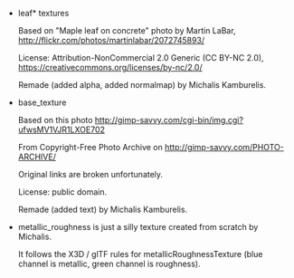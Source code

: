 - leaf* textures

    Based on "Maple leaf on concrete" photo by Martin LaBar, http://flickr.com/photos/martinlabar/2072745893/

    License: Attribution-NonCommercial 2.0 Generic (CC BY-NC 2.0), https://creativecommons.org/licenses/by-nc/2.0/

    Remade (added alpha, added normalmap) by Michalis Kamburelis.

- base_texture

    Based on this photo http://gimp-savvy.com/cgi-bin/img.cgi?ufwsMV1VJR1LXOE702

    From Copyright-Free Photo Archive on http://gimp-savvy.com/PHOTO-ARCHIVE/

    Original links are broken unfortunately.

    License: public domain.

    Remade (added text) by Michalis Kamburelis.

- metallic_roughness is just a silly texture created from scratch by Michalis.

    It follows the X3D / glTF rules for metallicRoughnessTexture (blue channel is metallic, green channel is roughness).